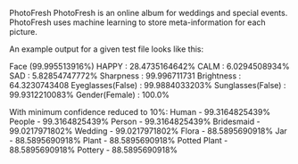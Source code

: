 PhotoFresh
PhotoFresh is an online album for weddings and special events.
PhotoFresh uses machine learning to store meta-information for each picture. 

An example output for a given test file looks like this:

Face (99.995513916%)
 HAPPY : 28.4735164642%
 CALM : 6.0294508934%
 SAD : 5.82854747772%
 Sharpness : 99.996711731
 Brightness : 64.3230743408
 Eyeglasses(False) : 99.9884033203%
 Sunglasses(False) : 99.9312210083%
 Gender(Female) : 100.0%
 
With minimum confidence reduced to 10%:
 Human - 99.3164825439%
People - 99.3164825439%
Person - 99.3164825439%
Bridesmaid - 99.0217971802%
Wedding - 99.0217971802%
Flora - 88.5895690918%
Jar - 88.5895690918%
Plant - 88.5895690918%
Potted Plant - 88.5895690918%
Pottery - 88.5895690918%